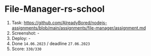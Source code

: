 # File-Manager-rs-school

1. Task: https://github.com/AlreadyBored/nodejs-assignments/blob/main/assignments/file-manager/assignment.md
2. Screenshot: -
3. Deploy: -
4. Done `14.06.2023` / deadline `27.06.2023`
5. Score: `330/330`

